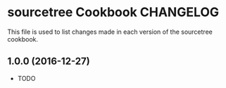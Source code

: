 # sourcetree Cookbook CHANGELOG

This file is used to list changes made in each version of the sourcetree cookbook.

## 1.0.0 (2016-12-27)
- TODO
